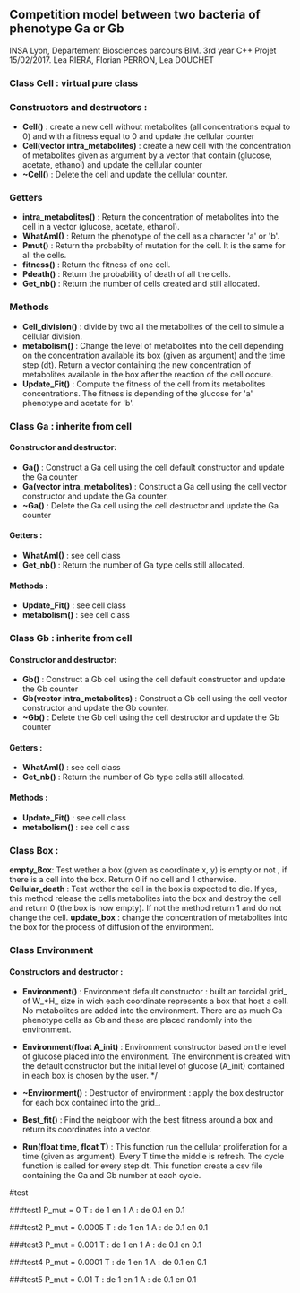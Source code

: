 ## Competition model between two bacteria of phenotype Ga or Gb
INSA Lyon, Departement Biosciences parcours BIM. 3rd year C++ Projet 
15/02/2017. Lea RIERA, Florian PERRON, Lea DOUCHET

### Class Cell : virtual pure class

### Constructors and destructors :
* **Cell()** : create a new cell without metabolites (all concentrations
 equal to 0) and with a fitness equal to 0 and update the cellular 
 counter
* **Cell(vector<float> intra_metabolites)** : create a new cell with the
 concentration of metabolites given as argument by a vector that contain
 (glucose, acetate, ethanol) and update the cellular counter
* **~Cell()** : Delete the cell and update the cellular counter.

### Getters
* **intra_metabolites()** : Return the concentration of metabolites into
 the cell in a vector (glucose, acetate, ethanol).
* **WhatAmI()** : Return the phenotype of the cell as a character 'a' or 
'b'.
* **Pmut()** : Return the probabilty of mutation for the cell. It is the
 same for all the cells.
* **fitness()** : Return the fitness of one cell.
* **Pdeath()** : Return the probability of death of all the cells.
* **Get_nb()** : Return the number of cells created and still allocated.

### Methods
* **Cell_division()** : divide by two all the metabolites of the cell to
 simule a cellular division.
* **metabolism()** : Change the level of metabolites into the cell 
 depending on the concentration available its box (given as argument) and
 the time step (dt). Return a vector containing the new concentration of
 metabolites available in the box after the reaction of the cell 
 occure. 
* **Update_Fit()** : Compute the fitness of the cell from its metabolites 
 concentrations. The fitness is depending of the glucose for 'a' 
 phenotype and acetate for 'b'. 


### Class Ga : inherite from cell
#### Constructor and destructor: 
* **Ga()** : Construct a Ga cell using the cell default constructor and update
 the Ga counter
* **Ga(vector<float> intra_metabolites)** : Construct a Ga cell using 
the cell vector constructor and update the Ga counter.
* **~Ga()** : Delete the Ga cell using the cell destructor and update 
the Ga counter
#### Getters : 
* **WhatAmI()** : see cell class
* **Get_nb()** : Return the number of Ga type cells still allocated.
#### Methods :  
* **Update_Fit()** : see cell class
* **metabolism()** : see cell class


### Class Gb : inherite from cell
#### Constructor and destructor: 
* **Gb()** : Construct a Gb cell using the cell default constructor and update
 the Gb counter
* **Gb(vector<float> intra_metabolites)** : Construct a Gb cell using 
the cell vector constructor and update the Gb counter.
* **~Gb()** : Delete the Gb cell using the cell destructor and update 
the Gb counter
#### Getters  :
* **WhatAmI()** : see cell class
* **Get_nb()** : Return the number of Gb type cells still allocated.
#### Methods : 
* **Update_Fit()** : see cell class
* **metabolism()** : see cell class


### Class Box :

**empty_Box**: Test wether a box (given as coordinate x, y) is empty or 
 not , if there is a cell into the box. Return 0 if no cell and 1 
 otherwise.
**Cellular_death** : Test wether the cell in the box is expected to die.
 If yes, this method release the cells metabolites into the box and 
 destroy the cell and return 0 (the box is now empty). If not the method
 return 1 and do not change the cell.
**update_box** : change the concentration of metabolites into the box 
for the process of diffusion of the environment.



### Class Environment

#### Constructors and destructor : 
* **Environment()** : Environment default constructor : built an 
toroidal grid_ of W_*H_ size in wich each coordinate represents a box 
that host a cell. No metabolites are added into the environment. There 
are as much Ga phenotype cells as Gb and these are placed randomly into 
the environment.

* **Environment(float A_init)** : Environment constructor based on the 
level of glucose placed into the environment. The environment is created
 with the default constructor but the initial level of glucose (A_init) 
 contained in each box is chosen by the user. */

* **~Environment()** : Destructor of environment : apply the box 
destructor for each box contained into the grid_.




* **Best_fit()** : Find the neigboor with the best fitness around a box and 
return its coordinates into a vector.

* **Run(float time, float T)** : This function run the cellular 
proliferation for a time (given as argument). Every T time the middle is
 refresh. The cycle function is called for every step dt. This function 
 create a csv file containing the Ga and Gb number at each cycle.






#test

###test1 
  P_mut = 0
  T : de 1 en 1
  A : de 0.1 en 0.1

###test2
  P_mut = 0.0005
  T : de 1 en 1
  A : de 0.1 en 0.1

###test3
  P_mut = 0.001
  T : de 1 en 1
  A : de 0.1 en 0.1

###test4
  P_mut = 0.0001
  T : de 1 en 1
  A : de 0.1 en 0.1

###test5
  P_mut = 0.01
  T : de 1 en 1
  A : de 0.1 en 0.1



